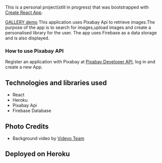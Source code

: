 This is a personal project(still in progress) that was bootstrapped with [Create React App](https://github.com/facebook/create-react-app).

[GALLERY demo](https://gale-ry.herokuapp.com/) This application uses Pixabay Api to retrieve images.The purpose of the app is to search for images,upload images and create a personalised library for the user. The app uses Firebase as a data storage and is also displayed.

### How to use Pixabay API

Register an application with Pixabay at [Pixabay Developer API](https://pixabay.com/service/about/api/), log in and create a new App.

## Technologies and libraries used

- React
- Heroku
- Pixabay Api
- Firebase Database

## Photo Credits

- Background video by [Videvo Team](https://www.videvo.net/)

## Deployed on Heroku
